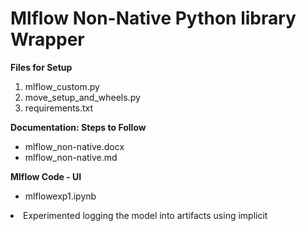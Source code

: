 # Mlflow Non-Native Python library Wrapper
**Files for Setup**
<ol>
<li>mlflow_custom.py</li>
<li>move_setup_and_wheels.py</li>
<li>requirements.txt</li>
</ol>

**Documentation: Steps to Follow**
<ul>
<li>mlflow_non-native.docx</li>
<li>mlflow_non-native.md</li>
</ul>

**Mlflow Code - UI**
<ul><li>mlflowexp1.ipynb</li></ul>
<li>Experimented logging the model into artifacts using implicit</li>

